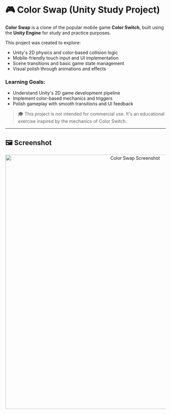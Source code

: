 # 🎮 Color Swap (Unity Study Project)

**Color Swap** is a clone of the popular mobile game **Color Switch**, built using the **Unity Engine** for study and practice purposes.

This project was created to explore:

* Unity's 2D physics and color-based collision logic
* Mobile-friendly touch input and UI implementation
* Scene transitions and basic game state management
* Visual polish through animations and effects

### Learning Goals:

* Understand Unity's 2D game development pipeline
* Implement color-based mechanics and triggers
* Polish gameplay with smooth transitions and UI feedback

> 🎓 This project is not intended for commercial use. It's an educational exercise inspired by the mechanics of Color Switch.

---

## 🖼️ Screenshot

<p align="center">
  <img src="https://github.com/wesleydevsouza/colorswap/assets/74992013/e58c5141-c7c6-4ade-81b2-f8591983583b" alt="Color Swap Screenshot" width="800"/>
</p>
